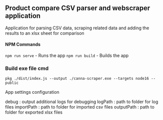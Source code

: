 ## Product compare CSV parser and webscraper application

Application for parsing CSV data, scraping related data and adding the results to an xlsx sheet for comparison

#### NPM Commands
`npm run serve` - Runs the app
`npm run build` - Builds the app

### Build exe file cmd 
`pkg ./dist/index.js --output ./canna-scraper.exe --targets node16 --public`

App settings configuration 

debug : output additional logs for debugging
logPath : path to folder for log files
importPath : path to folder for imported csv files
outputPath : path to folder for exported xlsx files
